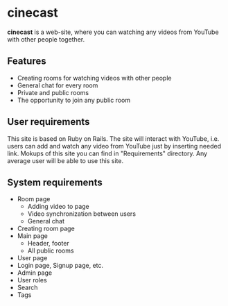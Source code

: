 # cinecast
**cinecast** is a web-site, where you can watching any videos from YouTube with other people together.

## Features
* Creating rooms for watching videos with other people
* General chat for every room
* Private and public rooms
* The opportunity to join any public room

## User requirements
This site is based on Ruby on Rails. 
The site will interact with YouTube, i.e. users can add and watch any video from YouTube just by inserting needed link.
Mokups of this site you can find in "Requirements" directory.
Аny average user will be able to use this site.

## System requirements
* Room page
  * Adding video to page
  * Video synchronization between users
  * General chat
* Creating room page
* Main page
  * Header, footer
  * All public rooms
* User page
* Login page, Signup page, etc.
* Admin page
* User roles
* Search
* Tags

